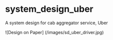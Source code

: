 # system_design_uber
A system design for cab aggregator service, Uber

![Design on Paper] (/images/sd_uber_driver.jpg)
